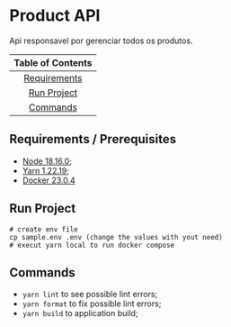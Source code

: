 # Product API

Api responsavel por gerenciar todos os produtos.

|         Table of Contents         |
| :-------------------------------: |
|   [Requirements](#requirements)   |
|    [Run Project](#run-project)    |
|       [Commands](#commands)       |

## Requirements / Prerequisites

- [Node 18.16.0](https://nodejs.org);
- [Yarn 1.22.19](https://classic.yarnpkg.com/en/);
- [Docker 23.0.4](https://www.docker.com/)

## Run Project

```
# create env file
cp sample.env .env (change the values with yout need)
# execut yarn local to run docker compose
```

## Commands

- `yarn lint` to see possible lint errors;
- `yarn format` to fix possible lint errors;
- `yarn build` to application build;
